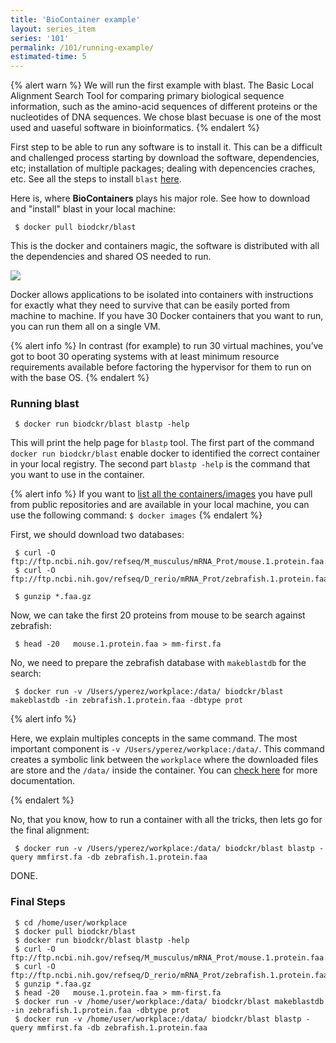 ```yaml
---
title: 'BioContainer example'
layout: series_item
series: '101'
permalink: /101/running-example/
estimated-time: 5
---
```


{% alert warn %}
We will run the first example with blast. The Basic Local Alignment Search Tool for comparing primary biological sequence 
information, such as the amino-acid sequences of different proteins or the nucleotides of DNA sequences.
We chose blast becuase is one of the most used and uaseful software in bioinformatics. 
{% endalert %}

First step to be able to run any software is to install it. This can be a difficult and challenged process starting by download 
the software, dependencies, etc; installation of multiple packages; dealing with depencencies craches, etc. See all the steps 
to install `blast` [here](https://www.ncbi.nlm.nih.gov/books/NBK279671/).  

Here is, where **BioContainers** plays his major role. See how to download and "install" blast in your local machine:

~~~
 $ docker pull biodckr/blast
~~~

This is the docker and containers magic, the software is distributed with all the dependencies and shared OS needed to run. 

<img class="splashIcon" src="{{ site.baseurl}}img/series/101/what.gif">

Docker allows applications to be isolated into containers with instructions for exactly what they need to survive that can be easily ported
from machine to machine. If you have 30 Docker containers that you want to run, you can run them all on a single VM. 

{% alert info %}
 In contrast (for example) to run 30 virtual machines, you’ve got to boot 30 operating systems with at least minimum resource
 requirements available before factoring the hypervisor for them to run on with the base OS.
{% endalert %}

### Running blast 

~~~
 $ docker run biodckr/blast blastp -help
~~~

This will print the help page for `blastp` tool. The first part of the command `docker run biodckr/blast` enable docker 
to identified the correct container in your local registry. The second part `blastp -help` is the command that you want to
use in the container.

{% alert info %}
 If you want to [list all the containers/images](https://docs.docker.com/engine/reference/commandline/images/) you have pull from public repositories and are available in your 
 local machine, you can use the following command: `$ docker images`
{% endalert %}


First, we should download two databases: 

~~~
 $ curl -O ftp://ftp.ncbi.nih.gov/refseq/M_musculus/mRNA_Prot/mouse.1.protein.faa.gz
 $ curl -O ftp://ftp.ncbi.nih.gov/refseq/D_rerio/mRNA_Prot/zebrafish.1.protein.faa.gz
 
 $ gunzip *.faa.gz
~~~

Now, we can take the first 20 proteins from mouse to be search against  zebrafish: 

~~~
 $ head -20   mouse.1.protein.faa > mm-first.fa
~~~

No, we need to prepare the zebrafish database with `makeblastdb` for the search: 

~~~
 $ docker run -v /Users/yperez/workplace:/data/ biodckr/blast makeblastdb -in zebrafish.1.protein.faa -dbtype prot
~~~

{% alert info %}                                                                                                                  
 
 Here, we explain multiples concepts in the same command. The most important component is `-v /Users/yperez/workplace:/data/`. This command creates a symbolic link
 between the `workplace` where the downloaded files are store and the `/data/` inside the container. You can [check here](/developer-manual/biocontainers-input-output/) for more documentation.  

{% endalert %} 


No, that you know, how to run a container with all the tricks, then lets go for the final alignment: 

~~~
 $ docker run -v /Users/yperez/workplace:/data/ biodckr/blast blastp -query mmfirst.fa -db zebrafish.1.protein.faa
~~~

DONE. 

### Final Steps

~~~
 $ cd /home/user/workplace
 $ docker pull biodckr/blast 
 $ docker run biodckr/blast blastp -help 
 $ curl -O ftp://ftp.ncbi.nih.gov/refseq/M_musculus/mRNA_Prot/mouse.1.protein.faa.gz    
 $ curl -O ftp://ftp.ncbi.nih.gov/refseq/D_rerio/mRNA_Prot/zebrafish.1.protein.faa.gz 
 $ gunzip *.faa.gz 
 $ head -20   mouse.1.protein.faa > mm-first.fa
 $ docker run -v /home/user/workplace:/data/ biodckr/blast makeblastdb -in zebrafish.1.protein.faa -dbtype prot
 $ docker run -v /home/user/workplace:/data/ biodckr/blast blastp -query mmfirst.fa -db zebrafish.1.protein.faa 
~~~
                                                                                       